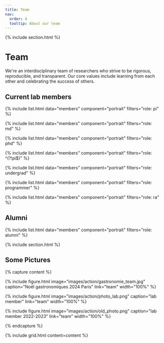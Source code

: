 ```yaml
---
title: Team
nav:
  order: 4
  tooltip: About our team
---
```


{% include section.html %}

# <i class="fas fa-users"></i>Team

We're an interdisciplinary team of researchers who strive to be rigorous, reproducible, and transparent. Our core values include learning from each other and celebrating the success of others.

## Current lab members
{%
  include list.html
  data="members"
  component="portrait"
  filters="role: pi"
%}

{%
  include list.html
  data="members"
  component="portrait"
  filters="role: md"
%}

{%
  include list.html
  data="members"
  component="portrait"
  filters="role: phd"
%}

{%
  include list.html
  data="members"
  component="portrait"
  filters="role: ^(?!pi$)"
%}

{%
  include list.html
  data="members"
  component="portrait"
  filters="role: undergrad"
%}

{%
  include list.html
  data="members"
  component="portrait"
  filters="role: programmer"
%}

{%
  include list.html
  data="members"
  component="portrait"
  filters="role: ra"
%}

## Alumni

{%
  include list.html
  data="members"
  component="portrait"
  filters="role: alumni"
%}

{% include section.html %}

## Some Pictures

{% capture content %}

{%
  include figure.html
  image="images/action/gastronomie_team.jpg"
  caption="Noël gastronomiques 2024 Paris"
  link="team"
  width="100%"
%}

{%
  include figure.html
  image="images/action/photo_lab.png"
  caption="lab member"
  link="team"
  width="100%"
%}

{%
  include figure.html
  image="images/action/old_photo.png"
  caption="lab member 2022-2023"
  link="team"
  width="100%"
%}

{% endcapture %}

{% include grid.html content=content %}
